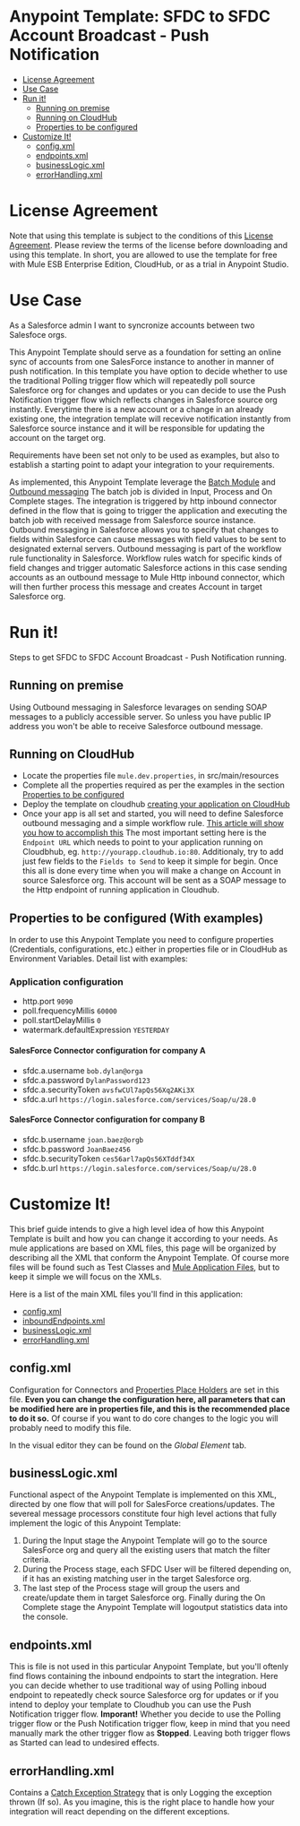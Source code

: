 # Anypoint Template: SFDC to SFDC Account Broadcast - Push Notification

+ [License Agreement](#licenseagreement)
+ [Use Case](#usecase)
+ [Run it!](#runit)
    * [Running on premise](#runonopremise)
    * [Running on CloudHub](#runoncloudhub)
    * [Properties to be configured](#propertiestobeconfigured)
+ [Customize It!](#customizeit)
    * [config.xml](#configxml)
    * [endpoints.xml](#endpointsxml)
    * [businessLogic.xml](#businesslogicxml)
    * [errorHandling.xml](#errorhandlingxml)

# License Agreement <a name="licenseagreement"/>
Note that using this template is subject to the conditions of this [License Agreement](AnypointTemplateLicense.pdf).
Please review the terms of the license before downloading and using this template. In short, you are allowed to use the template for free with Mule ESB Enterprise Edition, CloudHub, or as a trial in Anypoint Studio.

# Use Case <a name="usecase"/>
As a Salesforce admin I want to syncronize accounts between two Salesfoce orgs.

This Anypoint Template should serve as a foundation for setting an online sync of accounts from one SalesForce instance to another in manner of push notification. In this template you have option to decide whether to use the traditional Polling trigger flow which will repeatedly poll source Salesforce org for changes and updates or 
you can decide to use the Push Notification trigger flow which reflects changes in Salesforce source org instantly. Everytime there is a new account or a change in an already existing one, the integration template will recevive notification instantly from Salesforce source instance and it will be responsible for updating the account on the target org.

Requirements have been set not only to be used as examples, but also to establish a starting point to adapt your integration to your requirements.

As implemented, this Anypoint Template leverage the [Batch Module](http://www.mulesoft.org/documentation/display/current/Batch+Processing) and [Outbound messaging](https://www.salesforce.com/us/developer/docs/api/Content/sforce_api_om_outboundmessaging.htm)
The batch job is divided in Input, Process and On Complete stages. The integration is triggered by http inbound connector defined in the flow that is going to trigger the application and executing the batch job with received message from Salesforce source instance.
Outbound messaging in Salesforce allows you to specify that changes to fields within Salesforce can cause messages with field values to be sent to designated external servers.
Outbound messaging is part of the workflow rule functionality in Salesforce. Workflow rules watch for specific kinds of field changes and trigger automatic Salesforce actions in this case sending accounts as an outbound message to Mule Http inbound connector,
which will then further process this message and creates Account in target Salesforce org.

# Run it!

Steps to get SFDC to SFDC Account Broadcast - Push Notification running.

## Running on premise <a name="runonopremise"/>

Using Outbound messaging in Salesforce levarages on sending SOAP messages to a publicly accessible server. So unless you have public IP address you won't be able to receive Salesforce outbound message. 

## Running on CloudHub <a name="runoncloudhub"/>

+ Locate the properties file `mule.dev.properties`, in src/main/resources
+ Complete all the properties required as per the examples in the section [Properties to be configured](#propertiestobeconfigured)
+ Deploy the template on cloudhub [creating your application on CloudHub](http://www.mulesoft.org/documentation/display/current/Hello+World+on+CloudHub) 
+ Once your app is all set and started, you will need to define Salesforce outbound messaging and a simple workflow rule. [This article will show you how to accomplish this](https://www.salesforce.com/us/developer/docs/api/Content/sforce_api_om_outboundmessaging_setting_up.htm)
The most important setting here is the `Endpoint URL` which needs to point to your application running on Cloudbhub, eg. `http://yourapp.cloudhub.io:80`. Additionaly, try to add just few fields to the `Fields to Send` to keep it simple for begin.
Once this all is done every time when you will make a change on Account in source Salesforce org. This account will be sent as a SOAP message to the Http endpoint of running application in Cloudhub.

## Properties to be configured (With examples) <a name="propertiestobeconfigured"/>

In order to use this Anypoint Template you need to configure properties (Credentials, configurations, etc.) either in properties file or in CloudHub as Environment Variables. Detail list with examples:

### Application configuration
+ http.port `9090` 
+ poll.frequencyMillis `60000`
+ poll.startDelayMillis `0`
+ watermark.defaultExpression `YESTERDAY`

#### SalesForce Connector configuration for company A
+ sfdc.a.username `bob.dylan@orga`
+ sfdc.a.password `DylanPassword123`
+ sfdc.a.securityToken `avsfwCUl7apQs56Xq2AKi3X`
+ sfdc.a.url `https://login.salesforce.com/services/Soap/u/28.0`

#### SalesForce Connector configuration for company B
+ sfdc.b.username `joan.baez@orgb`
+ sfdc.b.password `JoanBaez456`
+ sfdc.b.securityToken `ces56arl7apQs56XTddf34X`
+ sfdc.b.url `https://login.salesforce.com/services/Soap/u/28.0`

# Customize It!<a name="customizeit"/>

This brief guide intends to give a high level idea of how this Anypoint Template is built and how you can change it according to your needs.
As mule applications are based on XML files, this page will be organized by describing all the XML that conform the Anypoint Template.
Of course more files will be found such as Test Classes and [Mule Application Files](http://www.mulesoft.org/documentation/display/current/Application+Format), but to keep it simple we will focus on the XMLs.

Here is a list of the main XML files you'll find in this application:

* [config.xml](#configxml)
* [inboundEndpoints.xml](#inboundendpointsxml)
* [businessLogic.xml](#businesslogicxml)
* [errorHandling.xml](#errorhandlingxml)


## config.xml<a name="configxml"/>
Configuration for Connectors and [Properties Place Holders](http://www.mulesoft.org/documentation/display/current/Configuring+Properties) are set in this file. **Even you can change the configuration here, all parameters that can be modified here are in properties file, and this is the recommended place to do it so.** Of course if you want to do core changes to the logic you will probably need to modify this file.

In the visual editor they can be found on the *Global Element* tab.


## businessLogic.xml<a name="businesslogicxml"/>
Functional aspect of the Anypoint Template is implemented on this XML, directed by one flow that will poll for SalesForce creations/updates. The severeal message processors constitute four high level actions that fully implement the logic of this Anypoint Template:

1. During the Input stage the Anypoint Template will go to the source SalesForce org and query all the existing users that match the filter criteria.
2. During the Process stage, each SFDC User will be filtered depending on, if it has an existing matching user in the target Salesforce org.
3. The last step of the Process stage will group the users and create/update them in target Salesforce org.
Finally during the On Complete stage the Anypoint Template will logoutput statistics data into the console.

## endpoints.xml<a name="endpointsxml"/>
This is file is not used in this particular Anypoint Template, but you'll oftenly find flows containing the inbound endpoints to start the integration. Here you can decide whether to use traditional way of using Polling inboud endpoint to repeatedly check source Salesforce org for updates or 
if you intend to deploy your template to Cloudhub you can use the Push Notification trigger flow. **Imporant!** Whether you decide to use the Polling trigger flow or the Push Notification trigger flow, keep in mind that you need manually mark the other trigger flow as **Stopped**.
Leaving both trigger flows as Started can lead to undesired effects.

## errorHandling.xml<a name="errorhandlingxml"/>
Contains a [Catch Exception Strategy](http://www.mulesoft.org/documentation/display/current/Catch+Exception+Strategy) that is only Logging the exception thrown (If so). As you imagine, this is the right place to handle how your integration will react depending on the different exceptions.

